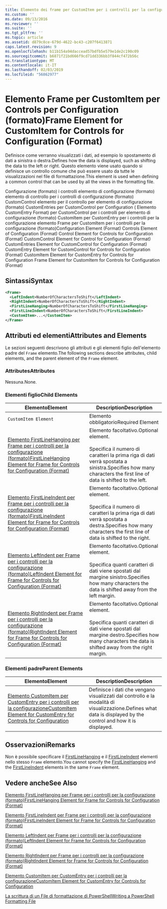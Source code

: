 ```yaml
---
title: Elemento dei frame per CustomItem per i controlli per la configurazione (formato) | Microsoft Docs
ms.custom: ''
ms.date: 09/13/2016
ms.reviewer: ''
ms.suite: ''
ms.tgt_pltfrm: ''
ms.topic: article
ms.assetid: d879c8ce-679d-4622-bc43-c207f6413871
caps.latest.revision: 9
ms.openlocfilehash: b11b154a94daccead57bdfb5e579e1de2c190c09
ms.sourcegitcommit: b6871f21bd666f9cd71dd336bb3f844cf472b56c
ms.translationtype: MT
ms.contentlocale: it-IT
ms.lasthandoff: 02/03/2019
ms.locfileid: "56862977"
---
```

# <a name="frame-element-for-customitem-for-controls-for-configuration-format"></a><span data-ttu-id="ca138-102">Elemento Frame per CustomItem per Controls per Configuration (formato)</span><span class="sxs-lookup"><span data-stu-id="ca138-102">Frame Element for CustomItem for Controls for Configuration (Format)</span></span>

<span data-ttu-id="ca138-103">Definisce come verranno visualizzati i dati, ad esempio lo spostamento di dati a sinistra o destra.</span><span class="sxs-lookup"><span data-stu-id="ca138-103">Defines how the data is displayed, such as shifting the data to the left or right.</span></span> <span data-ttu-id="ca138-104">Questo elemento viene usato quando si definisce un controllo comune che può essere usato da tutte le visualizzazioni nel file di formattazione.</span><span class="sxs-lookup"><span data-stu-id="ca138-104">This element is used when defining a common control that can be used by all the views in the formatting file.</span></span>

<span data-ttu-id="ca138-105">Configurazione (formato) i controlli elemento di configurazione (formato) elemento di controllo per i controlli di configurazione (formato) CustomControl elemento per il controllo per elemento di configurazione (formato) CustomEntries per CustomControl per Configuration ( Elemento CustomEntry Format) per CustomControl per i controlli per elemento di configurazione (formato) CustomItem per CustomEntry per i controlli per la configurazione elemento Frame per CustomItem per i controlli per la configurazione (formato)</span><span class="sxs-lookup"><span data-stu-id="ca138-105">Configuration Element (Format) Controls Element of Configuration (Format) Control Element for Controls for Configuration (Format) CustomControl Element for Control for Configuration (Format) CustomEntries Element for CustomControl for Configuration (Format) CustomEntry Element for CustomControl for Controls for Configuration (Format) CustomItem Element for CustomEntry for Controls for Configuration Frame Element for CustomItem for Controls for Configuration (Format)</span></span>

## <a name="syntax"></a><span data-ttu-id="ca138-106">Sintassi</span><span class="sxs-lookup"><span data-stu-id="ca138-106">Syntax</span></span>

```xml
<Frame>
  <LeftIndent>NumberOfCharactersToShift</LeftIndent>
  <RightIndent>NumberOfCharactersToShift</RightIndent>
  <FirstLineHanging>NumberOfCharactersToShift</FirstLineHanging>
  <FirstLineIndent>NumberOfCharactersToShift</FirstLineIndent>
  <CustomItem>...</CustomItem>
</Frame>
```

## <a name="attributes-and-elements"></a><span data-ttu-id="ca138-107">Attributi ed elementi</span><span class="sxs-lookup"><span data-stu-id="ca138-107">Attributes and Elements</span></span>

<span data-ttu-id="ca138-108">Le sezioni seguenti descrivono gli attributi e gli elementi figlio dell'elemento padre del `Frame` elemento.</span><span class="sxs-lookup"><span data-stu-id="ca138-108">The following sections describe attributes, child elements, and the parent element of the `Frame` element.</span></span>

### <a name="attributes"></a><span data-ttu-id="ca138-109">Attributes</span><span class="sxs-lookup"><span data-stu-id="ca138-109">Attributes</span></span>

<span data-ttu-id="ca138-110">Nessuna.</span><span class="sxs-lookup"><span data-stu-id="ca138-110">None.</span></span>

### <a name="child-elements"></a><span data-ttu-id="ca138-111">Elementi figlio</span><span class="sxs-lookup"><span data-stu-id="ca138-111">Child Elements</span></span>

|<span data-ttu-id="ca138-112">Elemento</span><span class="sxs-lookup"><span data-stu-id="ca138-112">Element</span></span>|<span data-ttu-id="ca138-113">Description</span><span class="sxs-lookup"><span data-stu-id="ca138-113">Description</span></span>|
|-------------|-----------------|
|`CustomItem Element`|<span data-ttu-id="ca138-114">Elemento obbligatorio</span><span class="sxs-lookup"><span data-stu-id="ca138-114">Required Element</span></span>|
|[<span data-ttu-id="ca138-115">Elemento FirstLineHanging per Frame per i controlli per la configurazione (formato)</span><span class="sxs-lookup"><span data-stu-id="ca138-115">FirstLineHanging Element for Frame for Controls for Configuration (Format)</span></span>](./firstlinehanging-element-for-frame-for-controls-for-configuration-format.md)|<span data-ttu-id="ca138-116">Elemento facoltativo.</span><span class="sxs-lookup"><span data-stu-id="ca138-116">Optional element.</span></span><br /><br /> <span data-ttu-id="ca138-117">Specifica il numero di caratteri la prima riga di dati verrà spostata a sinistra.</span><span class="sxs-lookup"><span data-stu-id="ca138-117">Specifies how many characters the first line of data is shifted to the left.</span></span>|
|[<span data-ttu-id="ca138-118">Elemento FirstLineIndent per Frame per i controlli per la configurazione (formato)</span><span class="sxs-lookup"><span data-stu-id="ca138-118">FirstLineIndent Element for Frame for Controls for Configuration (Format)</span></span>](./firstlineindent-element-for-frame-for-controls-for-configuration-format.md)|<span data-ttu-id="ca138-119">Elemento facoltativo.</span><span class="sxs-lookup"><span data-stu-id="ca138-119">Optional element.</span></span><br /><br /> <span data-ttu-id="ca138-120">Specifica il numero di caratteri la prima riga di dati verrà spostata a destra.</span><span class="sxs-lookup"><span data-stu-id="ca138-120">Specifies how many characters the first line of data is shifted to the right.</span></span>|
|[<span data-ttu-id="ca138-121">Elemento LeftIndent per Frame per i controlli per la configurazione (formato)</span><span class="sxs-lookup"><span data-stu-id="ca138-121">LeftIndent Element for Frame for Controls for Configuration (Format)</span></span>](./leftindent-element-for-frame-for-controls-for-configuration-format.md)|<span data-ttu-id="ca138-122">Elemento facoltativo.</span><span class="sxs-lookup"><span data-stu-id="ca138-122">Optional element.</span></span><br /><br /> <span data-ttu-id="ca138-123">Specifica quanti caratteri di dati viene spostati dal margine sinistro.</span><span class="sxs-lookup"><span data-stu-id="ca138-123">Specifies how many characters the data is shifted away from the left margin.</span></span>|
|[<span data-ttu-id="ca138-124">Elemento RightIndent per Frame per i controlli per la configurazione (formato)</span><span class="sxs-lookup"><span data-stu-id="ca138-124">RightIndent Element for Frame for Controls for Configuration (Format)</span></span>](./rightindent-element-for-frame-for-controls-for-configuration-format.md)|<span data-ttu-id="ca138-125">Elemento facoltativo.</span><span class="sxs-lookup"><span data-stu-id="ca138-125">Optional element.</span></span><br /><br /> <span data-ttu-id="ca138-126">Specifica quanti caratteri di dati viene spostati dal margine destro.</span><span class="sxs-lookup"><span data-stu-id="ca138-126">Specifies how many characters the data is shifted away from the right margin.</span></span>|

### <a name="parent-elements"></a><span data-ttu-id="ca138-127">Elementi padre</span><span class="sxs-lookup"><span data-stu-id="ca138-127">Parent Elements</span></span>

|<span data-ttu-id="ca138-128">Elemento</span><span class="sxs-lookup"><span data-stu-id="ca138-128">Element</span></span>|<span data-ttu-id="ca138-129">Description</span><span class="sxs-lookup"><span data-stu-id="ca138-129">Description</span></span>|
|-------------|-----------------|
|[<span data-ttu-id="ca138-130">Elemento CustomItem per CustomEntry per i controlli per la configurazione</span><span class="sxs-lookup"><span data-stu-id="ca138-130">CustomItem Element for CustomEntry for Controls for Configuration</span></span>](./customitem-element-for-customentry-for-controls-for-configuration-format.md)|<span data-ttu-id="ca138-131">Definisce i dati che vengano visualizzati dal controllo e la modalità di visualizzazione.</span><span class="sxs-lookup"><span data-stu-id="ca138-131">Defines what data is displayed by the control and how it is displayed.</span></span>|

## <a name="remarks"></a><span data-ttu-id="ca138-132">Osservazioni</span><span class="sxs-lookup"><span data-stu-id="ca138-132">Remarks</span></span>

<span data-ttu-id="ca138-133">Non è possibile specificare il [FirstLineHanging](./firstlinehanging-element-for-frame-for-controls-for-configuration-format.md) e il [FirstLineIndent](./firstlineindent-element-for-frame-for-controls-for-configuration-format.md) elementi nello stesso `Frame` elemento.</span><span class="sxs-lookup"><span data-stu-id="ca138-133">You cannot specify the [FirstLineHanging](./firstlinehanging-element-for-frame-for-controls-for-configuration-format.md) and the [FirstLineIndent](./firstlineindent-element-for-frame-for-controls-for-configuration-format.md) elements in the same `Frame` element.</span></span>

## <a name="see-also"></a><span data-ttu-id="ca138-134">Vedere anche</span><span class="sxs-lookup"><span data-stu-id="ca138-134">See Also</span></span>

[<span data-ttu-id="ca138-135">Elemento FirstLineHanging per Frame per i controlli per la configurazione (formato)</span><span class="sxs-lookup"><span data-stu-id="ca138-135">FirstLineHanging Element for Frame for Controls for Configuration (Format)</span></span>](./firstlinehanging-element-for-frame-for-controls-for-configuration-format.md)

[<span data-ttu-id="ca138-136">Elemento FirstLineIndent per Frame per i controlli per la configurazione (formato)</span><span class="sxs-lookup"><span data-stu-id="ca138-136">FirstLineIndent Element for Frame for Controls for Configuration (Format)</span></span>](./firstlineindent-element-for-frame-for-controls-for-configuration-format.md)

[<span data-ttu-id="ca138-137">Elemento LeftIndent per Frame per i controlli per la configurazione (formato)</span><span class="sxs-lookup"><span data-stu-id="ca138-137">LeftIndent Element for Frame for Controls for Configuration (Format)</span></span>](./leftindent-element-for-frame-for-controls-for-configuration-format.md)

[<span data-ttu-id="ca138-138">Elemento RightIndent per Frame per i controlli per la configurazione (formato)</span><span class="sxs-lookup"><span data-stu-id="ca138-138">RightIndent Element for Frame for Controls for Configuration (Format)</span></span>](./rightindent-element-for-frame-for-controls-for-configuration-format.md)

[<span data-ttu-id="ca138-139">Elemento CustomItem per CustomEntry per i controlli per la configurazione</span><span class="sxs-lookup"><span data-stu-id="ca138-139">CustomItem Element for CustomEntry for Controls for Configuration</span></span>](./customitem-element-for-customentry-for-controls-for-configuration-format.md)

[<span data-ttu-id="ca138-140">La scrittura di un File di formattazione di PowerShell</span><span class="sxs-lookup"><span data-stu-id="ca138-140">Writing a PowerShell Formatting File</span></span>](./writing-a-powershell-formatting-file.md)
